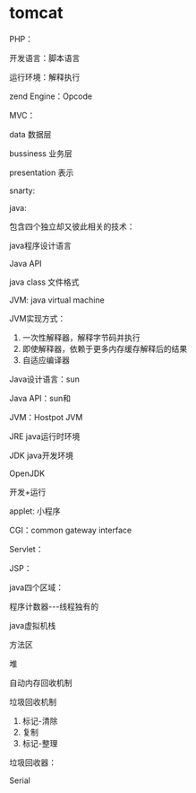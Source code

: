 # tomcat

PHP：

开发语言：脚本语言

运行环境：解释执行

zend Engine：Opcode

MVC：

data  数据层

bussiness 业务层

presentation 表示

snarty:

java:

 包含四个独立却又彼此相关的技术：

java程序设计语言

Java API

java class 文件格式

JVM: java virtual machine

JVM实现方式：

1. 一次性解释器，解释字节码并执行
2. 即使解释器，依赖于更多内存缓存解释后的结果
3. 自适应编译器

Java设计语言：sun

Java API：sun和

JVM：Hostpot JVM

JRE java运行时环境

JDK java开发环境

OpenJDK

开发+运行

applet: 小程序

CGI：common gateway interface

Servlet：

JSP：

java四个区域：

程序计数器---线程独有的

java虚拟机栈

方法区

堆

自动内存回收机制

垃圾回收机制

1. 标记-清除
2. 复制
3. 标记-整理

垃圾回收器：

Serial

